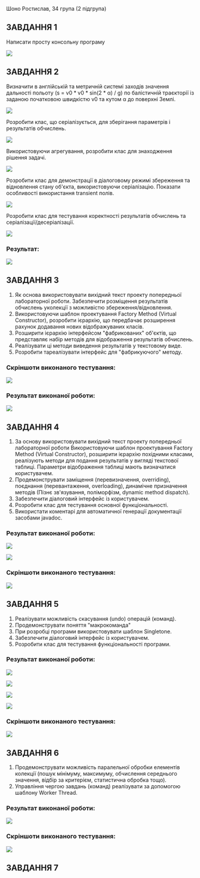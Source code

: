 Шоно Ростислав, 34 група (2 підгрупа)

## ЗАВДАННЯ 1

Написати просту консольну програму

![](Screenshot/Завдання1.png)

## ЗАВДАННЯ 2

Визначити в англійській та метричній системі заходів значення дальності
польоту (s = v0 * v0 * sin(2 * α) / g) по балістичній траєкторії із заданою
початковою швидкістю v0 та кутом α до поверхні Землі.

![](Screenshot/1.png)

Розробити клас, що серіалізується, для зберігання параметрів і результатів
обчислень.

![](Screenshot/1.png)

Використовуючи агрегування, розробити клас для знаходження рішення
задачі.

![](Screenshot/2.png)

Розробити клас для демонстрації в діалоговому режимі збереження та
відновлення стану об'єкта, використовуючи серіалізацію. Показати особливості
використання transient полів.

![](Screenshot/3.png)

Розробити клас для тестування коректності результатів обчислень та
серіалізації/десеріалізації.

![](Screenshot/4.png)

### Результат:

![](Screenshot/5.png)

## ЗАВДАННЯ 3

1. Як основа використовувати вихідний текст проекту попередньої лабораторної роботи. Забезпечити розміщення результатів обчислень уколекції з можливістю збереження/відновлення.
2. Використовуючи шаблон проектування Factory Method (Virtual Constructor), розробити ієрархію, що передбачає розширення рахунок додавання
нових відображуваних класів.
3. Розширити ієрархію інтерфейсом "фабрикованих" об'єктів, що представляє набір методів для відображення результатів обчислень.
4. Реалізувати ці методи виведення результатів у текстовому виде.
5. Розробити тареалізувати інтерфейс для "фабрикуючого" методу.

### Скріншоти виконаного тестування:

![](Screenshot/6.png)

### Результат виконаної роботи:

![](Screenshot/7.png)

## ЗАВДАННЯ 4

1. За основу використовувати вихідний текст проекту попередньої лабораторної роботи Використовуючи шаблон проектування Factory Method
(Virtual Constructor), розширити ієрархію похідними класами, реалізують методи для подання результатів у вигляді текстової
таблиці. Параметри відображення таблиці мають визначатися користувачем.
2. Продемонструвати заміщення (перевизначення, overriding), поєднання (перевантаження, overloading), динамічне призначення методів
(Пізнє зв'язування, поліморфізм, dynamic method dispatch).
3. Забезпечити діалоговий інтерфейс із користувачем.
4. Розробити клас для тестування основної функціональності.
5. Використати коментарі для автоматичної генерації документації засобами javadoc.

### Результат виконаної роботи:

![](Screenshot/8.png)

![](Screenshot/9.png)

### Скріншоти виконаного тестування:

![](Screenshot/10.png)

## ЗАВДАННЯ 5

1. Реалізувати можливість скасування (undo) операцій (команд).
2. Продемонструвати поняття "макрокоманда"
3. При розробці програми використовувати шаблон Singletone.
4. Забезпечити діалоговий інтерфейс із користувачем.
5. Розробити клас для тестування функціональності програми.

### Результат виконаної роботи:

![](Screenshot/11.png)

![](Screenshot/12.png)

![](Screenshot/8.png)

![](Screenshot/9.png)

### Скріншоти виконаного тестування:

![](Screenshot/13.png)

## ЗАВДАННЯ 6

1. Продемонструвати можливість паралельної обробки елементів колекції (пошук мінімуму, максимуму, обчислення середнього значення, відбір за критерієм, статистична обробка тощо).
2. Управління чергою завдань (команд) реалізувати за допомогою шаблону Worker Thread.

### Результат виконаної роботи:

![](Screenshot/14.png)

### Скріншоти виконаного тестування:

![](Screenshot/15.png)

## ЗАВДАННЯ 7






